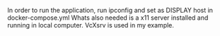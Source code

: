 In order to run the application, run ipconfig and set as DISPLAY host in docker-compose.yml
Whats also needed is a x11 server installed and running in local computer. VcXsrv is used in my example.